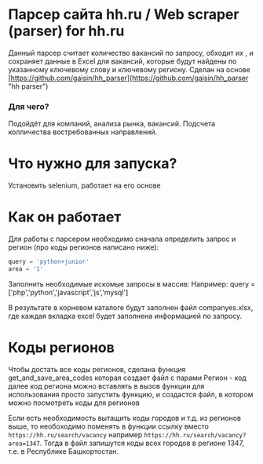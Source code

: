 # Парсер сайта hh.ru / Web scraper (parser) for hh.ru


Данный парсер считает количество вакансий по запросу, обходит их , и сохраняет данные в Excel для вакансий, 
которые будут найдены по указанному ключевому слову и ключевому региону.
Сделан на основе [https://github.com/gaisin/hh_parser](https://github.com/gaisin/hh_parser "hh parser") 

### Для чего?
Подойдёт для компаний, анализа рынка, вакансий. Подсчета колличества востребованных направлений.

# Что нужно для запуска?
Установить selenium, работает на его основе

# Как он работает
Для работы с парсером необходимо сначала определить запрос и регион (про коды регионов написано ниже):
```python
query = 'python+junior'
area = '1'
```

Заполнить необходимые искомые запросы в массив:
   Например: query = ['php','python','javascript','js','mysql']

В результате в корневом каталоге будут заполнен файл companyes.xlsx, где каждая вкладка excel будет заполнена информацией по запросу.
  

# Коды регионов

Чтобы достать все коды регионов, сделана функция get_and_save_area_codes
которая создает файл с парами Регион - код
далее код региона можно вставлять в вызов функции
для использования просто запустить функцию, и создастся файл, в котором можно посмотреть коды для регионов

Если есть необходимость вытащить коды городов и т.д. из регионов выше, то необоходимо поменять в функции ссылку
вместо `https://hh.ru/search/vacancy`
например `https://hh.ru/search/vacancy?area=1347`.
Тогда в файл запишутся коды всех городов в регионе 1347, т.е. в Республике Башкортостан.